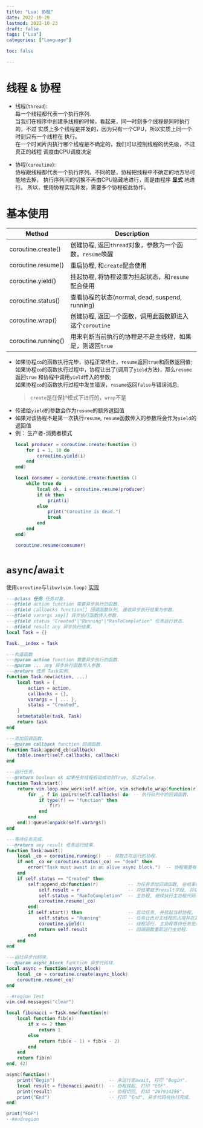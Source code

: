 ```yaml
---
title: "Lua: 协程"
date: 2022-10-20
lastmod: 2022-10-23
draft: false
tags: ["Lua"]
categories: ["Language"]

toc: false

---
```



# 线程 & 协程
* 线程(`thread`):  
  每一个线程都代表一个执行序列.  
  当我们在程序中创建多线程的时候，看起来，同一时刻多个线程是同时执行的，不过
  实质上多个线程是并发的，因为只有一个CPU，所以实质上同一个时刻只有一个线程在
  执行。  
  在一个时间片内执行哪个线程是不确定的，我们可以控制线程的优先级，不过真正的线程
  调度由CPU调度决定

* 协程(`coroutine`):  
  协程跟线程都代表一个执行序列。不同的是，协程把线程中不确定的地方尽可能地去掉，
  执行序列间的切换不再由CPU隐藏地进行，而是由程序 **显式** 地进行。
  所以，使用协程实现并发，需要多个协程彼此协作。


# 基本使用
| Method              | Description                                              |
|---------------------|----------------------------------------------------------|
| coroutine.create()  | 创建协程, 返回`thread`对象，参数为一个函数，`resume`唤醒 |
| coroutine.resume()  | 重启协程, 和`create`配合使用                             |
| coroutine.yield()   | 挂起协程, 将协程设置为挂起状态，和`resume`配合使用       |
| coroutine.status()  | 查看协程的状态(normal, dead, suspend, running)           |
| coroutine.wrap()    | 创建协程, 返回一个函数，调用此函数即进入这个`coroutine`  |
| coroutine.running() | 用来判断当前执行的协程是不是主线程，如果是，则返回`true` |

* 如果协程`co`的函数执行完毕，协程正常终止，`resume`返回`true`和函数返回值;  
  如果协程`co`的函数执行过程中，协程让出了(调用了`yield`方法)，那么`resume`返回`true`
  和协程中调用`yield`传入的参数;  
  如果协程`co`的函数执行过程中发生错误，`resume`返回`false`与错误消息.
  > `create`是在保护模式下进行的，`wrap`不是
* 传递给`yield`的参数会作为`resume`的额外返回值
* 如果对该协程不是第一次执行`resume`, `resume`函数传入的参数将会作为`yield`的返回值
* 例： 生产者-消费者模式
  ``` lua
  local producer = coroutine.create(function ()
      for i = 1, 10 do
          coroutine.yield(i)
      end
  end)

  local consumer = coroutine.create(function ()
      while true do
          local ok, i = coroutine.resume(producer)
          if ok then
              print(i)
          else
              print("Coroutine is dead.")
              break
          end
      end
  end)

  coroutine.resume(consumer)
  ```


# `async`/`await`
使用`coroutine`与`libuv(vim.loop)`
[实现](https://github.com/AnthonyK213/nvim/blob/master/lua/utility/task.lua)
``` lua
---@class 任务 任务对象.
---@field action function 需要异步执行的函数.
---@field callbacks function[] 回调函数队列, 接收异步执行结果为参数.
---@field varargs any[] 异步执行函数传入参数.
---@field status "Created"|"Running"|"RanToCompletion" 任务运行状态.
---@field result any 异步执行结果.
local Task = {}

Task.__index = Task

---构造函数
---@param action function 需要异步执行的函数.
---@param ... any 异步执行函数传入参数.
---@return 任务 Task实例.
function Task.new(action, ...)
    local task = {
        action = action,
        callbacks = {},
        varargs = { ... },
        status = "Created",
    }
    setmetatable(task, Task)
    return task
end

---添加回调函数.
---@param callback function 回调函数.
function Task:append_cb(callback)
    table.insert(self.callbacks, callback)
end

---运行任务.
---@return boolean ok 如果任务线程启动成功则True, 反之False.
function Task:start()
    return vim.loop.new_work(self.action, vim.schedule_wrap(function(r)
        for _, f in ipairs(self.callbacks) do  -- 执行队列中的回调函数.
            if type(f) == "function" then
                f(r)
            end
        end
    end)):queue(unpack(self.varargs))
end

---等待任务完成.
---@return any result 任务运行结果.
function Task:await()
    local _co = coroutine.running()  -- 获取正在运行的协程.
    if not _co or coroutine.status(_co) == "dead" then
        error("Task must await in an alive async block.")  -- 协程需要有效.
    end
    if self.status == "Created" then
        self:append_cb(function(r)           -- 为任务添加回调函数, 在结束时
            self.result = r                  -- 将结果赋予result字段, 并切回
            self.status = "RanToCompletion"  -- 主协程, 继续执行主协程代码.
            coroutine.resume(_co)
        end)
        if self:start() then                 -- 启动任务, 并挂起当前协程, 当前
            self.status = "Running"          -- 任务让出对主线程的占用并在其它
            coroutine.yield()                -- 线程运行. 主协程等待任务完成时
            return self.result               -- 回调函数重新运行主协程.
        end
    end
end

---运行异步代码块.
---@param async_block function 异步代码块.
local async = function(async_block)
    local _co = coroutine.create(async_block)
    coroutine.resume(_co)
end

--#region Test
vim.cmd.messages("clear")

local fibonacci = Task.new(function(n)
    local function fib(x)
        if x <= 2 then
            return 1
        else
            return fib(x - 1) + fib(x - 2)
        end
    end
    return fib(n)
end, 42)

async(function()
    print("Begin")                    -- 未运行至await, 打印 "Begin".
    local result = fibonacci:await()  -- 协程挂起, 打印 "EOF".
    print(result)                     -- 协程切回, 打印 "267914296".
    print("End")                      -- 打印 "End", 异步代码块执行完成.
end)

print("EOF")
--#endregion
```
